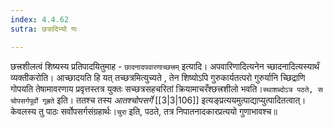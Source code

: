 ```yaml
---
index: 4.4.62
sutra: छत्रादिभ्यो णः

---
```

   छत्त्रशीलत्वं शिष्यस्य प्रतिपादयितुमाह - `छादनादपवारणाच्छत्त्रम्` इत्यादि। अपवारिणादित्यनेन च्छादनादित्यस्यार्थं व्यक्तीकरोति। आच्छादयति हि यत् तच्छत्रमित्युच्यते , तेन शिष्योऽपि गुरुकार्यतत्परो गुरुर्यानि च्छिद्राणि गोपयति तेषामावरणाय प्रवृत्तस्तत्र युक्तः सच्छत्रसहचरितां क्रियामाचरँश्छत्त्रशीलो भवति।`स्थाशब्दोऽत्र पठते, स चोपसर्गपूर्वो गृह्रते` इति। ततश्च तस्य _आतश्चोपसर्गे_ [[3|3|106]]  इत्यङ्प्रत्ययमुत्पाद्याप्युत्पादितत्वात्। केवलस्य तु पाठः सर्वोपसर्गसंग्रहार्थः।`चुरा` इति, पठते, तत्र निपातनादकारप्रत्ययो गुणाभावश्च॥